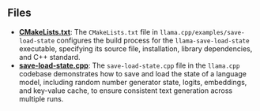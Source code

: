 
## Files
- **[CMakeLists.txt](save-load-state/CMakeLists.txt.driver.md)**: The `CMakeLists.txt` file in `llama.cpp/examples/save-load-state` configures the build process for the `llama-save-load-state` executable, specifying its source file, installation, library dependencies, and C++ standard.
- **[save-load-state.cpp](save-load-state/save-load-state.cpp.driver.md)**: The `save-load-state.cpp` file in the `llama.cpp` codebase demonstrates how to save and load the state of a language model, including random number generator state, logits, embeddings, and key-value cache, to ensure consistent text generation across multiple runs.
